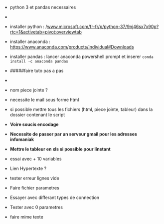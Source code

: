 * python 3 et pandas necessaires
*
* installer python : /www.microsoft.com/fr-fr/p/python-37/9nj46sx7x90p?rtc=1&activetab=pivot:overviewtab
* installer anaconda : https://www.anaconda.com/products/individual#Downloads
* installer pandas : lancer anaconda powershell prompt et inserer ` conda install -c anaconda pandas `
* #####faire tuto pas a pas
*
* nom piece jointe ?
* necessite le mail sous forme html
* si possible mettre tous les fichiers (html, piece jointe, tableur) dans la dossier contenant le script
* **Voire soucis encodage**
* **Necessite de passer par un serveur gmail pour les adresses infomaniak**
* **Mettre le tableur en xls si possible pour línstant**



*  essai avec + 10 variables
* Lien Hypertexte ?
*  tester erreur lignes vide
* Faire fichier parametres
* Essayer avec differant types de connection
*  Tester avec 0 parametres
* faire mime texte
